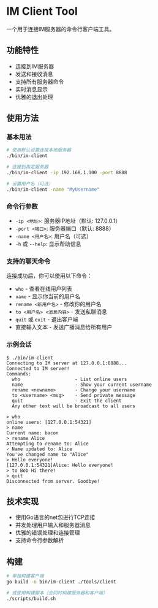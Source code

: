 # IM Client Tool

一个用于连接IM服务器的命令行客户端工具。

## 功能特性

- 连接到IM服务器
- 发送和接收消息
- 支持所有服务器命令
- 实时消息显示
- 优雅的退出处理

## 使用方法

### 基本用法

```bash
# 使用默认设置连接本地服务器
./bin/im-client

# 连接到指定服务器
./bin/im-client -ip 192.168.1.100 -port 8888

# 设置用户名（可选）
./bin/im-client -name "MyUsername"
```

### 命令行参数

- `-ip <地址>`: 服务器IP地址（默认: 127.0.0.1）
- `-port <端口>`: 服务器端口（默认: 8888）
- `-name <用户名>`: 用户名（可选）
- `-h` 或 `--help`: 显示帮助信息

### 支持的聊天命令

连接成功后，你可以使用以下命令：

- `who` - 查看在线用户列表
- `name` - 显示你当前的用户名
- `rename <新用户名>` - 修改你的用户名
- `to <用户名> <消息内容>` - 发送私聊消息
- `quit` 或 `exit` - 退出客户端
- 直接输入文本 - 发送广播消息给所有用户

### 示例会话

```
$ ./bin/im-client
Connecting to IM server at 127.0.0.1:8888...
Connected to IM server!
Commands:
  who                    - List online users
  name                   - Show your current username
  rename <newname>       - Change your username
  to <username> <msg>    - Send private message
  quit                   - Exit the client
  Any other text will be broadcast to all users

> who
online users: [127.0.0.1:54321]
> name
Current name: bacon
> rename Alice
Attempting to rename to: Alice
✓ Name updated to: Alice
You've changed name to "Alice"
> Hello everyone!
[127.0.0.1:54321]Alice: Hello everyone!
> to Bob Hi there!
> quit
Disconnected from server. Goodbye!
```

## 技术实现

- 使用Go语言的net包进行TCP连接
- 并发处理用户输入和服务器消息
- 优雅的错误处理和连接管理
- 支持命令行参数解析

## 构建

```bash
# 单独构建客户端
go build -o bin/im-client ./tools/client

# 或使用构建脚本（会同时构建服务器和客户端）
./scripts/build.sh
```
